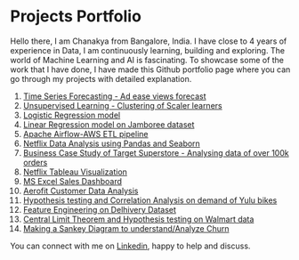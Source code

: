 # Projects Portfolio
Hello there, I am Chanakya from Bangalore, India. I have close to 4 years of experience in Data, I am continuously learning, building and exploring. The world of Machine Learning and AI is fascinating. To showcase some of the work that I have done, I have made this Github portfolio page where you can go through my projects with detailed explanation.
1. [Time Series Forecasting - Ad ease views forecast](https://github.com/lordchan/time-series-forecasting)
2. [Unsupervised Learning - Clustering of Scaler learners](https://github.com/lordchan/Unsupervised-Learning---Clustering-of-Scaler-learners)
3. [Logistic Regression model](https://github.com/lordchan/LoanTap-Logistic-Regression)
4. [Linear Regression model on Jamboree dataset](https://github.com/lordchan/Jamboree_education_Linear_regression)
5. [Apache Airflow-AWS ETL pipeline](https://github.com/lordchan/ETL_pipeline-ApacheAirflow-AWS)
6. [Netflix Data Analysis using Pandas and Seaborn](https://github.com/lordchan/Netflix-Data-Analysis)
7. [Business Case Study of Target Superstore - Analysing data of over 100k orders](https://github.com/lordchan/Target-Store-Case-Study)
8. [Netflix Tableau Visualization](https://public.tableau.com/app/profile/chanakya.g.r)
9. [MS Excel Sales Dashboard](https://github.com/lordchan/Grocery-Sales-dashboard/tree/main)
10. [Aerofit Customer Data Analysis](https://github.com/lordchan/-Business-Case-Study-Aerofit---Descriptive-Statistics-Probability)
11. [Hypothesis testing and Correlation Analysis on demand of Yulu bikes](https://github.com/lordchan/Hypothesis_testing_correlation_analysis_yulu_bikes/tree/main)
12. [Feature Engineering on Delhivery Dataset](https://github.com/lordchan/Delhivery_feature_engineering)
13. [Central Limit Theorem and Hypothesis testing on Walmart data](https://github.com/lordchan/Walmart_CLT_HypothesisTesting)
14. [Making a Sankey Diagram to understand/Analyze Churn](https://github.com/lordchan/Sankey_Graph/tree/main)


You can connect with me on [Linkedin](https://www.linkedin.com/in/chanakya-gadwal/), happy to help and discuss. 
